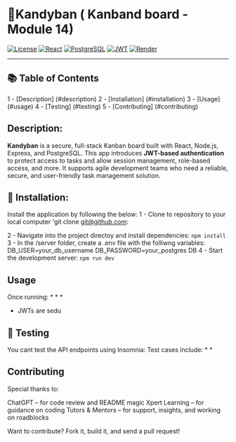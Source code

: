 # 🎯Kandyban ( Kanband board - Module 14)

[![License](https://img.shields.io/badge/License-Apache_2.0-blue.svg)](https://opensource.org/licenses/Apache-2.0)
[![React](https://img.shields.io/badge/frontend-React-blue.svg)](https://reactjs.org/)
[![PostgreSQL](https://img.shields.io/badge/database-PostgreSQL-blue.svg)](https://www.postgresql.org/)
[![JWT](https://img.shields.io/badge/auth-JWT-orange.svg)](https://jwt.io/)
[![Render](https://img.shields.io/badge/deployment-Render-brightgreen.svg)](https://render.com)

---

## 📚 Table of Contents

1 - [Description] (#description)
2 - [Installation] (#installation)
3 - [Usage] (#usage)
4 - [Testing] (#testing)
5 - [Contributing] (#contributing)

## Description: 
**Kandyban** is a secure, full-stack Kanban board built with React, Node.js, Express, and PostgreSQL. This app introduces **JWT-based authentication** to protect access to tasks and allow session management, role-based access, and more. It supports agile development teams who need a reliable, secure, and user-friendly task management solution.

## 🧠 Installation:

Install the application by following the below:
1 - Clone to repository to your local computer 
'git clone git@github.com:

2 - Navigate into the project directoy and install dependencies: 
    `npm install`
3  - In the /server folder, create a .env file with the folliwng variables:
DB_USER=your_db_username
DB_PASSWORD=your_postgres
DB
4 - Start the development server:
`npm run dev`


## Usage
Once running:
*
*
*
* JWTs are sedu

## 🧪 Testing
You cant test the API endpoints using Insomnia:
Test cases include:
*
*


## Contributing
Special thanks to:

ChatGPT – for code review and README magic
Xpert Learning – for guidance on coding
Tutors & Mentors – for support, insights, and working on roadblocks

Want to contribute? Fork it, build it, and send a pull request!
